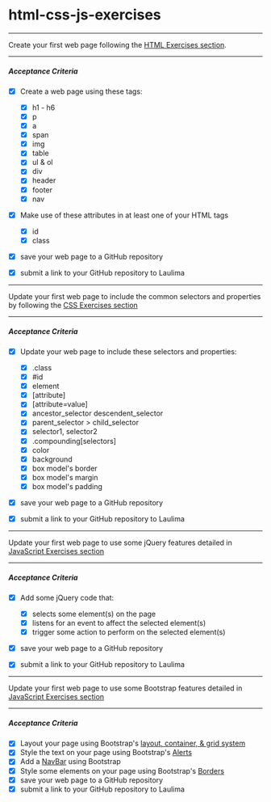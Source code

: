 # html-css-js-exercises

---
Create your first web page following the [HTML Exercises section](https://ee491f.github.io/course-material/#html-exercises).

---
##### Acceptance Criteria
- [x] Create a web page using these tags:
  - [x] h1 - h6
  - [x] p
  - [x] a
  - [x] span
  - [x] img
  - [x] table
  - [x] ul & ol
  - [x] div
  - [x] header
  - [x] footer
  - [x] nav
- [x] Make use of these attributes in at least one of your HTML tags
  - [x] id
  - [x] class
- [x] save your web page to a GitHub repository
- [x] submit a link to your GitHub repository to Laulima


---
Update your first web page to include the common selectors and properties by following the [CSS Exercises section](https://ee491f.github.io/course-material/#css-exercises)

---
##### Acceptance Criteria
- [x] Update your web page to include these selectors and properties:
  - [x] .class
  - [x] #id
  - [x] element
  - [x] [attribute]
  - [x] [attribute=value]
  - [x] ancestor_selector descendent_selector
  - [x] parent_selector > child_selector
  - [x] selector1, selector2
  - [x] .compounding[selectors]
  - [x] color
  - [x] background
  - [x] box model's border
  - [x] box model's margin
  - [x] box model's padding
- [x] save your web page to a GitHub repository
- [x] submit a link to your GitHub repository to Laulima


---
Update your first web page to use some jQuery features detailed in [JavaScript Exercises section](https://ee491f.github.io/course-material/#javascript-exercises)

---
##### Acceptance Criteria
- [x] Add some jQuery code that:
  - [x] selects some element(s) on the page
  - [x] listens for an event to affect the selected element(s)
  - [x] trigger some action to perform on the selected element(s)
- [x] save your web page to a GitHub repository
- [x] submit a link to your GitHub repository to Laulima


---
Update your first web page to use some Bootstrap features detailed in [JavaScript Exercises section](https://ee491f.github.io/course-material/#javascript-exercises)

---
##### Acceptance Criteria
- [x] Layout your page using Bootstrap's [layout, container, & grid system](https://getbootstrap.com/docs/4.1/layout/grid/)
- [x] Style the text on your page using Bootstrap's [Alerts](https://getbootstrap.com/docs/4.1/components/alerts/)
- [x] Add a [NavBar](https://getbootstrap.com/docs/4.1/components/navbar/) using Bootstrap
- [x] Style some elements on your page using Bootstrap's [Borders](https://getbootstrap.com/docs/4.1/utilities/borders/)
- [x] save your web page to a GitHub repository
- [x] submit a link to your GitHub repository to Laulima
